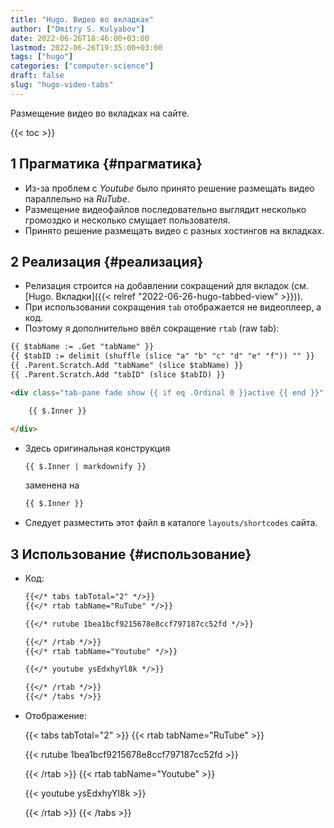 ```yaml
---
title: "Hugo. Видео во вкладках"
author: ["Dmitry S. Kulyabov"]
date: 2022-06-26T18:46:00+03:00
lastmod: 2022-06-26T19:35:00+03:00
tags: ["hugo"]
categories: ["computer-science"]
draft: false
slug: "hugo-video-tabs"
---
```


Размещение видео во вкладках на сайте.

<!--more-->

{{< toc >}}


## <span class="section-num">1</span> Прагматика {#прагматика}

-   Из-за проблем с _Youtube_ было принято решение размещать видео параллельно на _RuTube_.
-   Размещение видеофайлов последовательно выглядит несколько громоздко и несколько смущает пользователя.
-   Принято решение размещать видео с разных хостингов на вкладках.


## <span class="section-num">2</span> Реализация {#реализация}

-   Релизация строится на добавлении сокращений для вкладок (см. [Hugo. Вкладки]({{< relref "2022-06-26-hugo-tabbed-view" >}})).
-   При использовании сокращения `tab` отображается не видеоплеер, а код.
-   Поэтому я дополнительно ввёл сокращение `rtab` (raw tab):

<!--listend-->

```html
{{ $tabName := .Get "tabName" }}
{{ $tabID := delimit (shuffle (slice "a" "b" "c" "d" "e" "f")) "" }}
{{ .Parent.Scratch.Add "tabName" (slice $tabName) }}
{{ .Parent.Scratch.Add "tabID" (slice $tabID) }}

<div class="tab-pane fade show {{ if eq .Ordinal 0 }}active {{ end }}" id="{{ $tabID }}" role="tabpanel" aria-labelledby="nav-1">

	{{ $.Inner }}

</div>
```

-   Здесь оригинальная конструкция
    ```html
    {{ $.Inner | markdownify }}
    ```
    заменена на
    ```html
    {{ $.Inner }}
    ```
-   Следует разместить этот файл в каталоге `layouts/shortcodes` сайта.


## <span class="section-num">3</span> Использование {#использование}

-   Код:
    ```markdown
    {{</* tabs tabTotal="2" */>}}
    {{</* rtab tabName="RuTube" */>}}

    {{</* rutube 1bea1bcf9215678e8ccf797187cc52fd */>}}

    {{</* /rtab */>}}
    {{</* rtab tabName="Youtube" */>}}

    {{</* youtube ysEdxhyYl8k */>}}

    {{</* /rtab */>}}
    {{</* /tabs */>}}
    ```
-   Отображение:

    {{< tabs tabTotal="2" >}}
    {{< rtab tabName="RuTube" >}}

    {{< rutube 1bea1bcf9215678e8ccf797187cc52fd >}}

    {{< /rtab >}}
    {{< rtab tabName="Youtube" >}}

    {{< youtube ysEdxhyYl8k >}}

    {{< /rtab >}}
    {{< /tabs >}}
